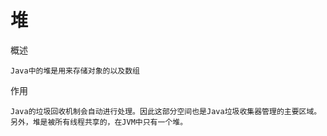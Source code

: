 

# 堆

概述

    Java中的堆是用来存储对象的以及数组

作用

    
    Java的垃圾回收机制会自动进行处理。因此这部分空间也是Java垃圾收集器管理的主要区域。
    另外，堆是被所有线程共享的，在JVM中只有一个堆。



